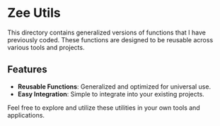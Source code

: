 # Zee Utils

This directory contains generalized versions of functions that I have previously coded. These functions are designed to be reusable across various tools and projects.

## Features

- **Reusable Functions**: Generalized and optimized for universal use.
- **Easy Integration**: Simple to integrate into your existing projects.

Feel free to explore and utilize these utilities in your own tools and applications.
